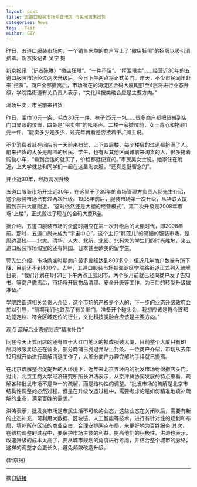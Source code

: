 ```yaml
---
layout: post
title: 五道口服装市场今日闭店 市民闻讯来扫货
categories: News
tags:  Test
author: GZY
---
```


昨日，五道口服装市场内，一个销售床单的商户写上了“撤店狂甩”的招牌以吸引消费者。新京报记者 吴宁 摄

新京报讯 （记者陈琳）“撤店狂甩”、“一件不留”、“挥泪甩卖”……经营近30年的五道口服装市场经过两次升级后，今日下午两点将正式关门。昨天，不少市民闻讯赶来“扫货”。商户全部撤离后，市场所在的海淀区金码大厦B座1至4层将进行业态升级，学院路街道有关负责人表示，“文化科技类融合应是主要方向。”

满场甩卖，市民前来扫货

昨日，围巾10元一条、毛衣30元一件、袜子25元一包……很多商户都把货搬到店门口显眼的位置，四处是“甩卖啦”的吆喝声。二楼一家摊位前，女士背心和拖鞋1元一件。“能卖多少是多少，过完年再看是否接着干。”摊主说。

不少消费者赶在闭店前一天前来扫货，上下四层楼，每个楼层的过道都挤满了人。前来扫货的大多是周围的居民、学生，也有从其他区闻讯前来淘货的人，很多拖着购物小车，“看到合适的就买了，价格都挺便宜的。”市民吴女士说，她家住在附近，上大学就总和同学们一起在这里淘衣服，“还真是挺留念的”。

开业近30年，经历两次升级

五道口服装市场开业近30年，在这里干了30年的市场管理方负责人郭先生介绍，这个服装市场已有过两次升级。1998年前后，服装市场第一次升级，从华联大厦搬到东升大厦附近，“这时依然还是大棚的经营模式”。第二次升级是2008年市场“上楼”，正式搬进了现在的金码大厦B座。

据介绍，五道口服装市场的全盛时期应在第一次升级后的大棚时代，即2008年前。那时，五道口尚未成为“宇宙中心”，这个主打“韩范儿”的简陋的服装市场，是周边高校——北大、清华、人大、北航、北影、北科大的学生们的时尚胜地，来五道口服装市场淘宝的还有韩国、日本甚至欧美的留学生。

郭先生介绍，市场鼎盛时期商户最多曾经达到800多个，但近几年商户数量有所下降，目前还不到400个。去年，五道口服装市场被海淀区学院路街道正式列入疏解目录，“我们计划在1月31日下午两点正式闭市，两个多月前就已经向商户发了告知书。等商户撤离后，市场将开展物品清理、安全升级等工作，为日后的转型升级做准备。”

学院路街道相关负责人介绍，这个市场的产权是个人的，下一步的业态升级政府会加以引导，“前期我们也联系了有关部门，准备开个碰头会，我想应该是符合首都功能定位、符合区域定位的行业，文化科技类融合应该是主要方向。”

观点 疏解后业态规划应“精准补位”

同在今天正式闭店的还有位于大红门地区的福成服装大厦，目前整个大厦只有B1层羽绒服卖场还在营业，部分商铺已腾退并贴上封条。一位商户介绍，市场从去年12月就开始进行疏解清退工作了，大部分商户办理完解约手续就已搬离。

在北京疏解整治促提升的大环境下，近年来北京五环内的批发市场纷纷撤店关门。对此，北京工商大学经济研究所所长洪涛表示，从京津冀协同发展的特点来看，疏解各种批发市场不是单一的疏解，而是结构性的调整。“批发市场的疏解是北京市结构性调整的必然过程，但是在升级改造过程中，需要考虑的是如何精准地填补疏解的业态，满足百姓的需求。”

洪涛表示，批发类市场是市民生活不可缺的业态，这些业态在关闭以后，需要有新的业态补充，可利用大数据、区块链、人工智能等技术，进行有针对性的规划和布局，填补所在区域的商业空白，合理安排网点布局，来更好地为百姓服务;其次，在结构调整的过程中，要保护市场主体的利益，提高他们的积极性。洪涛也表示，改造升级的成本太高了，要从城市规划的角度进行考虑，并结合整个城市的脉络，这样的调整才会更长久，避免频繁改造升级。

(新京报)

*****

摘自[链接](http://bj.jjj.qq.com/a/20190131/001558.htm)